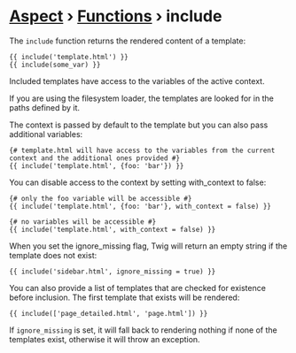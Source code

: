 [Aspect](./../../readme.md) › [Functions](./../funcs.md) › include
==================

<!-- {% raw %} -->

The `include` function returns the rendered content of a template:

```twig
{{ include('template.html') }}
{{ include(some_var) }}
```

Included templates have access to the variables of the active context.

If you are using the filesystem loader, the templates are looked for in the paths defined by it.

The context is passed by default to the template but you can also pass additional variables:

```twig
{# template.html will have access to the variables from the current context and the additional ones provided #}
{{ include('template.html', {foo: 'bar'}) }}
```

You can disable access to the context by setting with_context to false:

```twig
{# only the foo variable will be accessible #}
{{ include('template.html', {foo: 'bar'}, with_context = false) }}
```

```twig
{# no variables will be accessible #}
{{ include('template.html', with_context = false) }}
```

When you set the ignore_missing flag, Twig will return an empty string if the template does not exist:

```twig
{{ include('sidebar.html', ignore_missing = true) }}
```

You can also provide a list of templates that are checked for existence before inclusion. 
The first template that exists will be rendered:

```twig
{{ include(['page_detailed.html', 'page.html']) }}
```

If `ignore_missing` is set, it will fall back to rendering nothing if none of the templates exist, otherwise it will throw an exception.

<!-- {% endraw %} -->